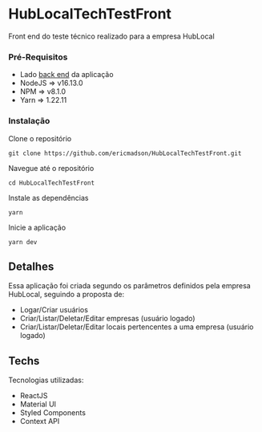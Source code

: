 # HubLocalTechTestFront

Front end do teste técnico realizado para a empresa HubLocal

### Pré-Requisitos

- Lado [back end](https://github.com/ericmadson/HubLocalTechTesteBack) da aplicação 
- NodeJS => v16.13.0
- NPM => v8.1.0
- Yarn => 1.22.11

### Instalação

Clone o repositório

    git clone https://github.com/ericmadson/HubLocalTechTestFront.git

Navegue até o repositório

    cd HubLocalTechTestFront

Instale as dependências

    yarn

Inicie a aplicação

    yarn dev

## Detalhes

Essa aplicação foi criada segundo os parâmetros definidos pela empresa HubLocal,
seguindo a proposta de:
- Logar/Criar usuários
- Criar/Listar/Deletar/Editar empresas (usuário logado)
- Criar/Listar/Deletar/Editar locais pertencentes a uma
empresa (usuário logado)

## Techs

Tecnologias utilizadas:
- ReactJS
- Material UI
- Styled Components
- Context API




